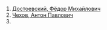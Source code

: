 1. [Достоевский, Фёдор Михайлович](https://ru.wikipedia.org/wiki/Достоевский,_Фёдор_Михайлович)
2. [Чехов, Антон Павлович](https://ru.wikipedia.org/wiki/Чехов,_Антон_Павлович)
3. 